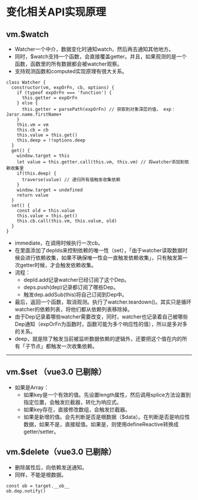 # 变化相关API实现原理

## vm.$watch

- Watcher一个中介，数据变化时通知watch，然后再去通知其他地方。
- 同时，$watch支持一个函数，会直接覆盖getter。并且，如果观测的是一个函数，函数里的所有数据都会被watcher观察。
- 支持观测函数和computed实现原理有很大关系。
```JS
class Watcher {
  constructor(vm, expOrFn, cb, options) {
    if (typeof expOrFn === 'function') {
      this.getter = expOrFn
    } else {
      this.getter = parsePath(expOrFn) // 获取到对象深层的值， exp：Jarar.name.firstName+
    }
    this.vm = vm
    this.cb = cb
    this.value = this.get()
    this.deep = !!options.deep
  }
  get() {
    window.target = this
    let value = this.getter.call(this.vm, this.vm) // 将watcher添加到依赖收集里
    if(this.deep) {
      traverse(value) // 递归所有值触发收集依赖
    }
    window.target = undefined
    return value
  }
  set() {
    const old = this.value
    this.value = this.get()
    this.cb.call(this.vm, this.value, old)
  }
}
```
- immediate，在调用时候执行一次cb。
- 在里面添加了depIds来控制依赖的唯一性（set），「由于watcher读取数据时候会进行依赖收集，如果不确保唯一性会一直触发依赖收集」，只有触发第一次getter时候，才会触发依赖收集。
- 流程：
  - depId.add记录watcher已经订阅了这个Dep。
  - deps.push(dep)记录都订阅了哪些Dep。
  - 触发dep.addSub(this)将自己订阅到Dep中。
- 最后，返回一个函数，取消观测。执行了watcher.teardown()。其实只是循环watcher的依赖列表，将他们都从依赖列表移除掉。
- 由于Dep记录着哪些watcher需要改变，同时，watcher也记录着自己被哪些Dep通知（expOrFn为函数时，函数可能为多个响应性的值），所以是多对多的关系。
- deep，就是除了触发当前被监听数据依赖的逻辑外，还要把这个值在内的所有「子节点」都触发一次收集依赖。

<hr />

## vm.$set （vue3.0 已剔除）
- 如果是Array：
  - 如果key是一个有效的值。先设置length属性，然后调用splice方法设置到指定位置，会触发拦截器，转化为响应式。
  - 如果key存在，直接修改数组，会触发拦截器。
  - 如果是新增的值。会先判断是否是根数据（$data）。在判断是否是响应性数据，如果不是，直接赋值。如果是，则使用defineReactive转换成getter/setter。

## vm.$delete（vue3.0 已剔除）
- 删除属性后，向依赖发送通知。
- 同样，不能是根数据。
```JS
const ob = target.__ob__
ob.dep.notify()
```